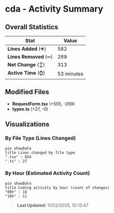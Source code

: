 # cda - Activity Summary 

## Overall Statistics

| Stat                   | Value                                                             |
| ---------------------- | ----------------------------------------------------------------- |
| **Lines Added** (➕)   | 582                                          |
| **Lines Removed** (➖) | 269                                        |
| **Net Change** (↕)    | 313                |
| **Active Time** (⌚)   | 53 minutes |


## Modified Files
- **RequestForm.tsx** (+555, -269)
- **types.ts** (+27, -0)

## Visualizations

### By File Type (Lines Changed)

```mermaid
pie showData
title Lines changed by file type
".tsx" : 824
".ts" : 27
```

### By Hour (Estimated Activity Count)

```mermaid
pie showData
title Coding activity by hour (count of changes)
"09h" : 18
"10h" : 11
```


> **Last Updated:** 11/02/2025, 10:13:47